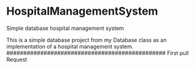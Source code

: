 # HospitalManagementSystem
Simple database hospital management system

This is a simple database project from my Database class as an implementation of a hospital management system. 
###############################################
First pull Request
